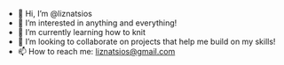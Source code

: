 - 👋 Hi, I’m @liznatsios
- 👀 I’m interested in anything and everything!
- 🌱 I’m currently learning how to knit
- 💞️ I’m looking to collaborate on projects that help me build on my skills!
- 📫 How to reach me: liznatsios@gmail.com

<!---
liznatsios/liznatsios is a ✨ special ✨ repository because its `README.md` (this file) appears on your GitHub profile.
You can click the Preview link to take a look at your changes.
--->
